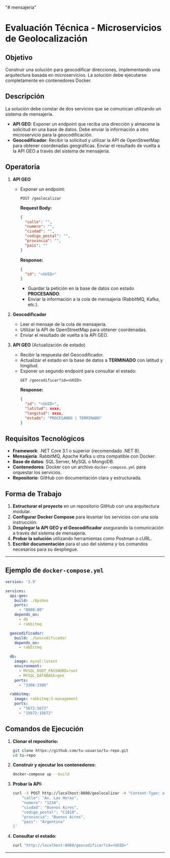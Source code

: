 "# mensajeria" 
# Evaluación Técnica - Microservicios de Geolocalización

## Objetivo

Construir una solución para geocodificar direcciones, implementando una arquitectura basada en microservicios. La solución debe ejecutarse completamente en contenedores Docker.

## Descripción

La solución debe constar de dos servicios que se comunican utilizando un sistema de mensajería.

- **API GEO**: Exponer un endpoint que reciba una dirección y almacene la solicitud en una base de datos. Debe enviar la información a otro microservicio para la geocodificación.
- **Geocodificador**: Recibir la solicitud y utilizar la API de OpenStreetMap para obtener coordenadas geográficas. Enviar el resultado de vuelta a la API GEO a través del sistema de mensajería.

## Operatoria

1. **API GEO**
   - Exponer un endpoint:
     ```http
     POST /geolocalizar
     ```
     **Request Body:**
     ```json
     {
       "calle": "",
       "numero": "",
       "ciudad": "",
       "codigo_postal": "",
       "provincia": "",
       "pais": ""
     }
     ```
     **Response:**
     ```json
     {
       "id": "<UUID>"
     }
     ```
     - Guardar la petición en la base de datos con estado **PROCESANDO**.
     - Enviar la información a la cola de mensajería (RabbitMQ, Kafka, etc.).

2. **Geocodificador**
   - Leer el mensaje de la cola de mensajería.
   - Utilizar la API de OpenStreetMap para obtener coordenadas.
   - Enviar el resultado de vuelta a la API GEO.

3. **API GEO** (Actualización de estado)
   - Recibir la respuesta del Geocodificador.
   - Actualizar el estado en la base de datos a **TERMINADO** con latitud y longitud.
   - Exponer un segundo endpoint para consultar el estado:
     ```http
     GET /geocodificar?id=<UUID>
     ```
     **Response:**
     ```json
     {
       "id": "<UUID>",
       "latitud": xxxx,
       "longitud": xxxx,
       "estado": "PROCESANDO | TERMINADO"
     }
     ```

## Requisitos Tecnológicos

- **Framework**: .NET Core 3.1 o superior (recomendado .NET 8).
- **Mensajería**: RabbitMQ, Apache Kafka u otra compatible con Docker.
- **Base de datos**: SQL Server, MySQL o MongoDB.
- **Contenedores**: Docker con un archivo `docker-compose.yml` para orquestar los servicios.
- **Repositorio**: GitHub con documentación clara y estructurada.

## Forma de Trabajo

1. **Estructurar el proyecto** en un repositorio GitHub con una arquitectura modular.
2. **Configurar Docker Compose** para levantar los servicios con una sola instrucción.
3. **Desplegar la API GEO y el Geocodificador** asegurando la comunicación a través del sistema de mensajería.
4. **Probar la solución** utilizando herramientas como Postman o cURL.
5. **Escribir documentación** para el uso del sistema y los comandos necesarios para su despliegue.

---

## Ejemplo de `docker-compose.yml`
```yaml
version: '3.9'

services:
  api-geo:
    build: ./ApiGeo
    ports:
      - "8080:80"
    depends_on:
      - db
      - rabbitmq

  geocodificador:
    build: ./Geocodificador
    depends_on:
      - rabbitmq

  db:
    image: mysql:latest
    environment:
      - MYSQL_ROOT_PASSWORD=root
      - MYSQL_DATABASE=geo
    ports:
      - "3306:3306"

  rabbitmq:
    image: rabbitmq:3-management
    ports:
      - "5672:5672"
      - "15672:15672"
```

## Comandos de Ejecución

1. **Clonar el repositorio:**
   ```sh
   git clone https://github.com/tu-usuario/tu-repo.git
   cd tu-repo
   ```

2. **Construir y ejecutar los contenedores:**
   ```sh
   docker-compose up --build
   ```

3. **Probar la API:**
   ```sh
   curl -X POST http://localhost:8080/geolocalizar -H "Content-Type: application/json" -d '{
       "calle": "Av. Las Heras",
       "numero": "1234",
       "ciudad": "Buenos Aires",
       "codigo_postal": "C1018",
       "provincia": "Buenos Aires",
       "pais": "Argentina"
   }'
   ```

4. **Consultar el estado:**
   ```sh
   curl "http://localhost:8080/geocodificar?id=<UUID>"
   ```

---